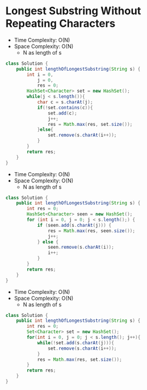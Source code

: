 # Longest Substring Without Repeating Characters

- Time Complexity: O(N)
- Space Complexity: O(N)
  - N as length of s

```java
class Solution {
    public int lengthOfLongestSubstring(String s) {
        int i = 0,
            j = 0,
            res = 0;
        HashSet<Character> set = new HashSet();
        while(j < s.length()){
            char c = s.charAt(j);
            if(!set.contains(c)){
                set.add(c);
                j++;
                res = Math.max(res, set.size());
            }else{
                set.remove(s.charAt(i++));
            }
        }
        return res;
    }
}
```

- Time Complexity: O(N)
- Space Complexity: O(N)
  - N as length of s

```java
class Solution {
    public int lengthOfLongestSubstring(String s) {
        int res = 0;
        HashSet<Character> seen = new HashSet();
        for (int i = 0, j = 0; j < s.length();) {
            if (seen.add(s.charAt(j))) {
                res = Math.max(res, seen.size());
                j++;
            } else {
                seen.remove(s.charAt(i));
                i++;
            }
        }
        return res;
    }
}
```

- Time Complexity: O(N)
- Space Complexity: O(N)
  - N as length of s

```java
class Solution {
    public int lengthOfLongestSubstring(String s) {
        int res = 0;
        Set<Character> set = new HashSet();
        for(int i = 0, j = 0; j < s.length(); j++){
            while(!set.add(s.charAt(j))){
                set.remove(s.charAt(i++));
            }
            res = Math.max(res, set.size());
        }
        return res;
    }
}
```